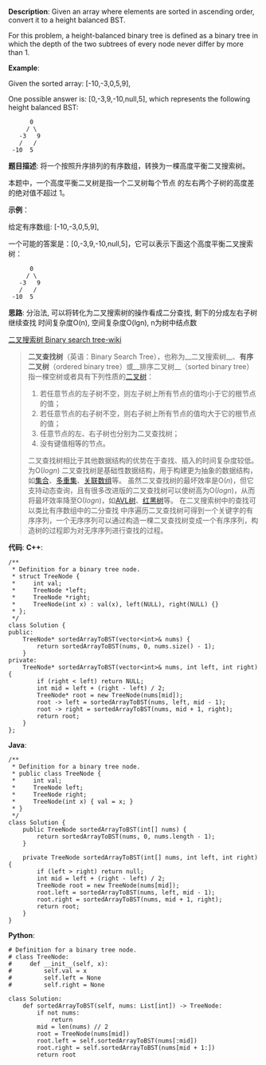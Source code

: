 __Description__:
Given an array where elements are sorted in ascending order, convert it to a height balanced BST.

For this problem, a height-balanced binary tree is defined as a binary tree in which the depth of the two subtrees of every node never differ by more than 1.

__Example__:

Given the sorted array: [-10,-3,0,5,9],

One possible answer is: [0,-3,9,-10,null,5], which represents the following height balanced BST:
```
      0
     / \
   -3   9
   /   /
 -10  5
```

__题目描述__:
将一个按照升序排列的有序数组，转换为一棵高度平衡二叉搜索树。

本题中，一个高度平衡二叉树是指一个二叉树每个节点 的左右两个子树的高度差的绝对值不超过 1。

 __示例__：

给定有序数组: [-10,-3,0,5,9],

一个可能的答案是：[0,-3,9,-10,null,5]，它可以表示下面这个高度平衡二叉搜索树：
```
      0
     / \
   -3   9
   /   /
 -10  5
```

__思路__:
分治法, 可以将转化为二叉搜索树的操作看成二分查找, 剩下的分成左右子树继续查找
时间复杂度O(n), 空间复杂度O(lgn), n为树中结点数

[二叉搜索树 Binary search tree-wiki](https://en.wikipedia.org/wiki/Binary_search_tree)
> __二叉查找树__（英语：Binary Search Tree），也称为__二叉搜索树__、__有序二叉树__（ordered binary tree）或__排序二叉树__（sorted binary tree）
> 指一棵空树或者具有下列性质的[二叉树](https://zh.wikipedia.org/wiki/%E4%BA%8C%E5%8F%89%E6%A0%91 "二叉树")：
> 1. 若任意节点的左子树不空，则左子树上所有节点的值均小于它的根节点的值；
> 2. 若任意节点的右子树不空，则右子树上所有节点的值均大于它的根节点的值；
> 3. 任意节点的左、右子树也分别为二叉查找树；
> 4. 没有键值相等的节点。
>
> 二叉查找树相比于其他数据结构的优势在于查找、插入的时间复杂度较低。为O(*logn*)
> 二叉查找树是基础性数据结构，用于构建更为抽象的数据结构，如[集合](https://zh.wikipedia.org/wiki/%E9%9B%86%E5%90%88_(%E8%AE%A1%E7%AE%97%E6%9C%BA%E7%A7%91%E5%AD%A6) "集合 (计算机科学)")、[多重集](https://zh.wikipedia.org/wiki/%E5%A4%9A%E9%87%8D%E9%9B%86 "多重集")、[关联数组](https://zh.wikipedia.org/wiki/%E5%85%B3%E8%81%94%E6%95%B0%E7%BB%84 "关联数组")等。
> 虽然二叉查找树的最坏效率是O(*n*)，但它支持动态查询，且有很多改进版的二叉查找树可以使树高为O(*logn*)，从而将最坏效率降至O(*logn*)，如[AVL树](https://zh.wikipedia.org/wiki/AVL%E6%A0%91 "AVL树")、[红黑树](https://zh.wikipedia.org/wiki/%E7%BA%A2%E9%BB%91%E6%A0%91 "红黑树")等。
> 在二叉搜索树中的查找可以类比有序数组中的二分查找
> 中序遍历二叉查找树可得到一个关键字的有序序列，一个无序序列可以通过构造一棵二叉查找树变成一个有序序列，构造树的过程即为对无序序列进行查找的过程。



__代码__:
__C++__:
```
/**
 * Definition for a binary tree node.
 * struct TreeNode {
 *     int val;
 *     TreeNode *left;
 *     TreeNode *right;
 *     TreeNode(int x) : val(x), left(NULL), right(NULL) {}
 * };
 */
class Solution {
public:
    TreeNode* sortedArrayToBST(vector<int>& nums) {
        return sortedArrayToBST(nums, 0, nums.size() - 1);
    }
private:
    TreeNode* sortedArrayToBST(vector<int>& nums, int left, int right) {
        if (right < left) return NULL;
        int mid = left + (right - left) / 2;
        TreeNode* root = new TreeNode(nums[mid]);
        root -> left = sortedArrayToBST(nums, left, mid - 1);
        root -> right = sortedArrayToBST(nums, mid + 1, right);
        return root;
    }
};
```

__Java__:
```
/**
 * Definition for a binary tree node.
 * public class TreeNode {
 *     int val;
 *     TreeNode left;
 *     TreeNode right;
 *     TreeNode(int x) { val = x; }
 * }
 */
class Solution {
    public TreeNode sortedArrayToBST(int[] nums) {
        return sortedArrayToBST(nums, 0, nums.length - 1);
    }

    private TreeNode sortedArrayToBST(int[] nums, int left, int right) {
        if (left > right) return null;
        int mid = left + (right - left) / 2;
        TreeNode root = new TreeNode(nums[mid]);
        root.left = sortedArrayToBST(nums, left, mid - 1);
        root.right = sortedArrayToBST(nums, mid + 1, right);
        return root;
    }
}
```

__Python__:
```
# Definition for a binary tree node.
# class TreeNode:
#     def __init__(self, x):
#         self.val = x
#         self.left = None
#         self.right = None

class Solution:
    def sortedArrayToBST(self, nums: List[int]) -> TreeNode:
        if not nums:
            return
        mid = len(nums) // 2
        root = TreeNode(nums[mid])
        root.left = self.sortedArrayToBST(nums[:mid])
        root.right = self.sortedArrayToBST(nums[mid + 1:])
        return root
```
